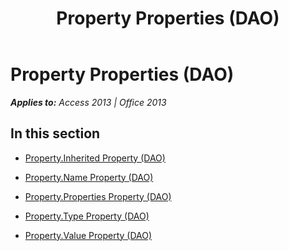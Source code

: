 ﻿---
title: Property Properties (DAO)
TOCTitle: Properties
ms:assetid: c9357822-65c2-4938-820f-bf35b277df5c
ms:mtpsurl: https://msdn.microsoft.com/en-us/library/Dn161366(v=office.15)
ms:contentKeyID: 52074332
ms.date: 09/18/2015
mtps_version: v=office.15
---

# Property Properties (DAO)


_**Applies to:** Access 2013 | Office 2013_

## In this section

  - [Property.Inherited Property (DAO)](property-inherited-property-dao.md)

  - [Property.Name Property (DAO)](property-name-property-dao.md)

  - [Property.Properties Property (DAO)](property-properties-property-dao.md)

  - [Property.Type Property (DAO)](property-type-property-dao.md)

  - [Property.Value Property (DAO)](property-value-property-dao.md)

